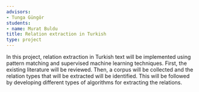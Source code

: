 ```yaml
---
advisors:
- Tunga Güngör
students:
- name: Murat Buldu
title: Relation extraction in Turkish
type: project
---
```


In this project, relation extraction in Turkish text will be implemented using pattern matching and supervised machine learning techniques. First, the existing literature will be reviewed. Then, a corpus will be collected and the relation types that will be extracted will be identified. This will be followed by developing different types of algorithms for extracting the relations.